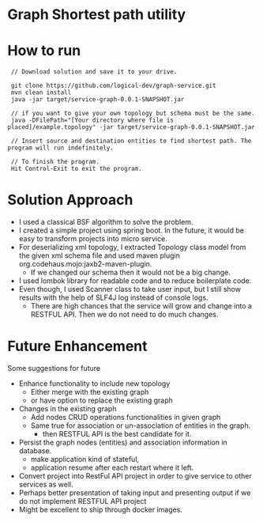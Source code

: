 # Graph Shortest path utility 

# How to run
     // Download solution and save it to your drive.
     
     git clone https://github.com/logical-dev/graph-service.git
     mvn clean install
     java -jar target/service-graph-0.0.1-SNAPSHOT.jar 
     
     // if you want to give your own topology but schema must be the same.
     java -DFilePath="[Your directory where file is placed]/example.topology" -jar target/service-graph-0.0.1-SNAPSHOT.jar 
     
     // Insert source and destination entities to find shortest path. The program will run indefinitely.
     
     // To finish the program. 
     Hit Control-Exit to exit the program. 

# Solution Approach
- I used a classical BSF algorithm to solve the problem. 
- I created a simple project using spring boot. In the future, it would be easy to transform projects into micro service. 
- For deserializing xml topology, I extracted Topology class model from the given xml schema file and used maven plugin org.codehaus.mojo:jaxb2-maven-plugin.
    - If we changed our schema then it would not be a big change.
- I used lombok library for readable code and to reduce boilerplate code.
- Even though, I used Scanner class to take user input, but I still show results with the help of SLF4J log instead of console logs.
    - There are high chances that the service will grow and change into a RESTFUL API. Then we do not need to do much changes. 
 
# Future Enhancement
Some suggestions for future 
- Enhance functionality to include new topology 
    - Either merge with the existing graph 
    - or have option to replace the existing graph
- Changes in the existing graph
    - Add nodes CRUD operations functionalities in given graph
    - Same true for association or un-association of entities in the graph. 
        - then RESTFUL API is the best candidate for it. 
- Persist the graph nodes (entities) and association information in database.
    - make application kind of stateful, 
    - application resume after each restart where it left. 
- Convert project into RestFul API project in order to give service to other services as well. 
- Perhaps better presentation of taking input and presenting output if we do not implement RESTFUL API project
- Might be excellent to ship through docker images. 
 